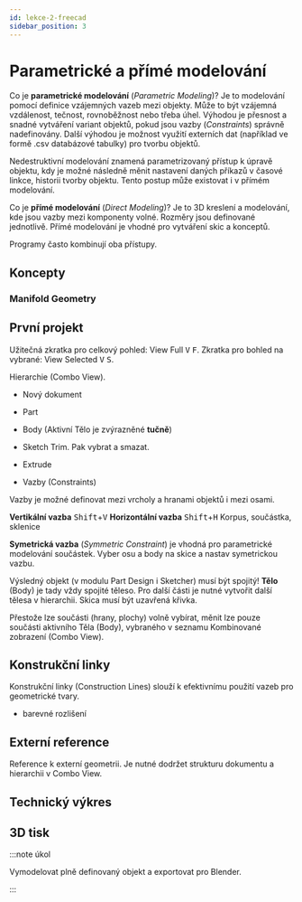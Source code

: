 ```yaml
---
id: lekce-2-freecad
sidebar_position: 3
---
```


# Parametrické a přímé modelování

Co je **parametrické modelování** (*Parametric Modeling*)? Je to modelování pomocí definice vzájemných vazeb mezi objekty. Může to být vzájemná vzdálenost, tečnost, rovnoběžnost nebo třeba úhel. Výhodou je přesnost a snadné vytváření variant objektů, pokud jsou vazby (*Constraints*) správně nadefinovány. Další výhodou je možnost využití externích dat (například ve formě .csv databázové tabulky) pro tvorbu objektů.

Nedestruktivní modelování znamená parametrizovaný přístup k úpravě objektu, kdy je možné následně měnit nastavení daných příkazů v časové linkce, historii tvorby objektu. Tento postup může existovat i v přímém modelování.

Co je **přímé modelování** (*Direct Modeling*)? Je to 3D kreslení a modelování, kde jsou vazby mezi komponenty volné. Rozměry jsou definované jednotlivě. Přímé modelování je vhodné pro vytváření skic a konceptů.

Programy často kombinují oba přístupy.

## Koncepty
### Manifold Geometry

## První projekt

Užitečná zkratka pro celkový pohled: View Full <kbd>V</kbd> <kbd>F</kbd>. Zkratka pro bohled na vybrané: View Selected <kbd>V</kbd> <kbd>S</kbd>.

Hierarchie (Combo View).
- Nový dokument
- Part
- Body (Aktivní Tělo je zvýrazněné **tučně**)
- Sketch
Trim. Pak vybrat a smazat.
- Extrude

- Vazby (Constraints)

Vazby je možné definovat mezi vrcholy a hranami objektů i mezi osami.

**Vertikální vazba** <kbd>Shift</kbd>+<kbd>V</kbd>
**Horizontální vazba** <kbd>Shift</kbd>+<kbd>H</kbd>
Korpus, součástka, sklenice

**Symetrická vazba** (*Symmetric Constraint*) je vhodná pro parametrické modelování součástek. Vyber osu a body na skice a nastav symetrickou vazbu.

Výsledný objekt (v modulu Part Design i Sketcher) musí být spojitý! **Tělo** (Body) je tady vždy spojité těleso. Pro další části je nutné vytvořit další tělesa v hierarchii. Skica musí být uzavřená křivka.

Přestože lze součásti (hrany, plochy) volně vybírat, měnit lze pouze součásti aktivního Těla (Body), vybraného v seznamu Kombinované zobrazení (Combo View).

## Konstrukční linky
Konstrukční linky (Construction Lines) slouží k efektivnímu použití vazeb pro geometrické tvary.
- barevné rozlišení

## Externí reference
Reference k externí geometrii. Je nutné dodržet strukturu dokumentu a hierarchii v Combo View.

## Technický výkres

## 3D tisk



:::note úkol

Vymodelovat plně definovaný objekt a exportovat pro Blender.

:::
